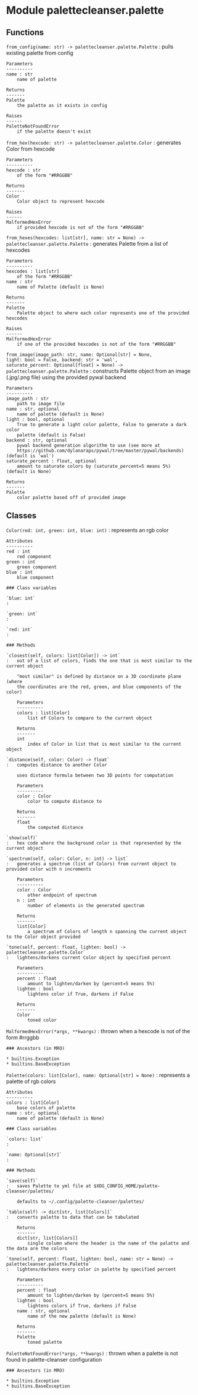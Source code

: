 Module palettecleanser.palette
==============================

Functions
---------

    
`from_config(name: str) ‑> palettecleanser.palette.Palette`
:   pulls existing palette from config
    
    Parameters
    ----------
    name : str
        name of palette
    
    Returns
    -------
    Palette
        the palette as it exists in config
    
    Raises
    ------
    PaletteNotFoundError
        if the palette doesn't exist

    
`from_hex(hexcode: str) ‑> palettecleanser.palette.Color`
:   generates Color from hexcode
    
    Parameters
    ----------
    hexcode : str
        of the form "#RRGGBB"
    
    Returns
    -------
    Color
        Color object to represent hexcode
    
    Raises
    ------
    MalformedHexError
        if provided hexcode is not of the form "#RRGGBB"

    
`from_hexes(hexcodes: list[str], name: str = None) ‑> palettecleanser.palette.Palette`
:   generates Palette from a list of hexcodes
    
    Parameters
    ----------
    hexcodes : list[str]
        of the form "#RRGGBB"
    name : str
        name of Palette (default is None)
    
    Returns
    -------
    Palette
        Palette object to where each color represents one of the provided hexcodes
    
    Raises
    ------
    MalformedHexError
        if one of the provided hexcodes is not of the form "#RRGGBB"

    
`from_image(image_path: str, name: Optional[str] = None, light: bool = False, backend: str = 'wal', saturate_percent: Optional[float] = None) ‑> palettecleanser.palette.Palette`
:   constructs Palette object from an image (.jpg/.png file) using the provided pywal backend
    
    Parameters
    ----------
    image_path : str
        path to image file
    name : str, optional
        name of palette (default is None)
    light : bool, optional
        True to generate a light color palette, False to generate a dark color
        palette (default is False)
    backend : str, optional
        pywal backend generation algorithm to use (see more at
        https://github.com/dylanaraps/pywal/tree/master/pywal/backends) (default is 'wal')
    saturate_percent : float, optional
        amount to saturate colors by (saturate_percent=5 means 5%) (default is None)
    
    Returns
    -------
    Palette
        color palette based off of provided image

Classes
-------

`Color(red: int, green: int, blue: int)`
:   represents an rgb color
    
    Attributes
    ----------
    red : int
        red component
    green : int
        green component
    blue : int
        blue component

    ### Class variables

    `blue: int`
    :

    `green: int`
    :

    `red: int`
    :

    ### Methods

    `closest(self, colors: list[Color]) ‑> int`
    :   out of a list of colors, finds the one that is most similar to the current object
        
        "most similar" is defined by distance on a 3D coordinate plane (where
        the coordinates are the red, green, and blue components of the color)
        
        Parameters
        ----------
        colors : list[Color]
            list of Colors to compare to the current object
        
        Returns
        -------
        int
            index of Color in list that is most similar to the current object

    `distance(self, color: Color) ‑> float`
    :   computes distance to another Color
        
        uses distance formula between two 3D points for computation
        
        Parameters
        ----------
        color : Color
            color to compute distance to
        
        Returns
        -------
        float
            the computed distance

    `show(self)`
    :   hex code where the background color is that represented by the current object

    `spectrum(self, color: Color, n: int) ‑> list`
    :   generates a spectrum (list of Colors) from current object to provided color with n increments
        
        Parameters
        ----------
        color : Color
            other endpoint of spectrum
        n : int
            number of elements in the generated spectrum
        
        Returns
        -------
        list[Color]
            a spectrum of Colors of length n spanning the current object to the Color object provided

    `tone(self, percent: float, lighten: bool) ‑> palettecleanser.palette.Color`
    :   lightens/darkens current Color object by specified percent
        
        Parameters
        ----------
        percent : float
            amount to lighten/darken by (percent=5 means 5%)
        lighten : bool
            lightens color if True, darkens if False
        
        Returns
        -------
        Color
            toned color

`MalformedHexError(*args, **kwargs)`
:   thrown when a hexcode is not of the form #rrggbb

    ### Ancestors (in MRO)

    * builtins.Exception
    * builtins.BaseException

`Palette(colors: list[Color], name: Optional[str] = None)`
:   represents a palette of rgb colors
    
    Attributes
    ----------
    colors : list[Color]
        base colors of palette
    name : str, optional
        name of palette (default is None)

    ### Class variables

    `colors: list`
    :

    `name: Optional[str]`
    :

    ### Methods

    `save(self)`
    :   saves Palette to yml file at $XDG_CONFIG_HOME/palette-cleanser/palettes/
        
        defaults to ~/.config/palette-cleanser/palettes/

    `table(self) ‑> dict[str, list[Colors]]`
    :   converts palette to data that can be tabulated
        
        Returns
        -------
        dict[str, list[Colors]]
            single column where the header is the name of the palatte and the data are the colors

    `tone(self, percent: float, lighten: bool, name: str = None) ‑> palettecleanser.palette.Palette`
    :   lightens/darkens every color in palette by specified percent
        
        Parameters
        ----------
        percent : float
            amount to lighten/darken by (percent=5 means 5%)
        lighten : bool
            lightens colors if True, darkens if False
        name : str, optional
            name of the new palette (default is None)
        
        Returns
        -------
        Palette
            toned palette

`PaletteNotFoundError(*args, **kwargs)`
:   thrown when a palette is not found in palette-cleanser configuration

    ### Ancestors (in MRO)

    * builtins.Exception
    * builtins.BaseException